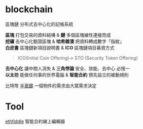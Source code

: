 # blockchain

區塊鏈 分布式去中心化的記帳系統  

**區塊** 打包交易的資料結構 & **鏈** 多個區塊線性連接而成  
**挖礦** 去中心化驗證區塊 & **哈希雜湊** 把資料轉成數字「指紋」  
**白皮書** 區塊鏈新項目說明書  & **ICO** 區塊鏈項目募資方式 
> ICO(Initial Coin Offering)-> STO (Security Token Offering)  

**去中心化** 讓中間人消失  & **三角悖論** 安全、效能、去中心 必捨一  
**以太坊** 能做任何事的世界電腦  & **智能合約** 預先設立的被動規則  

比特幣 [半衰鐘](https://www.bitcoinclock.com/) 一個物件的需求由大眾需求決定


# Tool

[ethfiddle](https://ethfiddle.com/) 智能合約線上編輯器  


